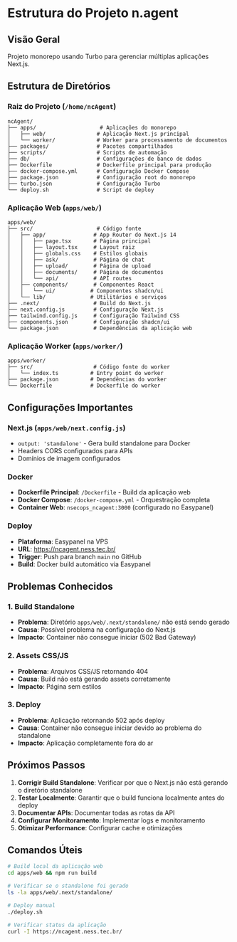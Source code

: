 # Estrutura do Projeto n.agent

## Visão Geral
Projeto monorepo usando Turbo para gerenciar múltiplas aplicações Next.js.

## Estrutura de Diretórios

### Raiz do Projeto (`/home/ncAgent`)
```
ncAgent/
├── apps/                    # Aplicações do monorepo
│   ├── web/                # Aplicação Next.js principal
│   └── worker/             # Worker para processamento de documentos
├── packages/               # Pacotes compartilhados
├── scripts/                # Scripts de automação
├── db/                     # Configurações de banco de dados
├── Dockerfile              # Dockerfile principal para produção
├── docker-compose.yml      # Configuração Docker Compose
├── package.json            # Configuração root do monorepo
├── turbo.json              # Configuração Turbo
└── deploy.sh               # Script de deploy
```

### Aplicação Web (`apps/web/`)
```
apps/web/
├── src/                    # Código fonte
│   ├── app/               # App Router do Next.js 14
│   │   ├── page.tsx       # Página principal
│   │   ├── layout.tsx     # Layout raiz
│   │   ├── globals.css    # Estilos globais
│   │   ├── ask/           # Página de chat
│   │   ├── upload/        # Página de upload
│   │   ├── documents/     # Página de documentos
│   │   └── api/           # API routes
│   ├── components/        # Componentes React
│   │   └── ui/           # Componentes shadcn/ui
│   └── lib/              # Utilitários e serviços
├── .next/                 # Build do Next.js
├── next.config.js         # Configuração Next.js
├── tailwind.config.js     # Configuração Tailwind CSS
├── components.json        # Configuração shadcn/ui
└── package.json           # Dependências da aplicação web
```

### Aplicação Worker (`apps/worker/`)
```
apps/worker/
├── src/                   # Código fonte do worker
│   └── index.ts          # Entry point do worker
├── package.json          # Dependências do worker
└── Dockerfile            # Dockerfile do worker
```

## Configurações Importantes

### Next.js (`apps/web/next.config.js`)
- `output: 'standalone'` - Gera build standalone para Docker
- Headers CORS configurados para APIs
- Domínios de imagem configurados

### Docker
- **Dockerfile Principal**: `/Dockerfile` - Build da aplicação web
- **Docker Compose**: `/docker-compose.yml` - Orquestração completa
- **Container Web**: `nsecops_ncagent:3000` (configurado no Easypanel)

### Deploy
- **Plataforma**: Easypanel na VPS
- **URL**: https://ncagent.ness.tec.br/
- **Trigger**: Push para branch `main` no GitHub
- **Build**: Docker build automático via Easypanel

## Problemas Conhecidos

### 1. Build Standalone
- **Problema**: Diretório `apps/web/.next/standalone/` não está sendo gerado
- **Causa**: Possível problema na configuração do Next.js
- **Impacto**: Container não consegue iniciar (502 Bad Gateway)

### 2. Assets CSS/JS
- **Problema**: Arquivos CSS/JS retornando 404
- **Causa**: Build não está gerando assets corretamente
- **Impacto**: Página sem estilos

### 3. Deploy
- **Problema**: Aplicação retornando 502 após deploy
- **Causa**: Container não consegue iniciar devido ao problema do standalone
- **Impacto**: Aplicação completamente fora do ar

## Próximos Passos

1. **Corrigir Build Standalone**: Verificar por que o Next.js não está gerando o diretório standalone
2. **Testar Localmente**: Garantir que o build funciona localmente antes do deploy
3. **Documentar APIs**: Documentar todas as rotas da API
4. **Configurar Monitoramento**: Implementar logs e monitoramento
5. **Otimizar Performance**: Configurar cache e otimizações

## Comandos Úteis

```bash
# Build local da aplicação web
cd apps/web && npm run build

# Verificar se o standalone foi gerado
ls -la apps/web/.next/standalone/

# Deploy manual
./deploy.sh

# Verificar status da aplicação
curl -I https://ncagent.ness.tec.br/
```
